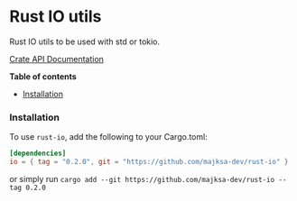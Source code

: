 # Rust IO utils

Rust IO utils to be used with std or tokio.

[Crate API Documentation](https://majksa-dev.github.io/rust-io/)

**Table of contents**

- [Installation](#installation)

### Installation

To use `rust-io`, add the following to your Cargo.toml:

<!-- x-release-please-start-version -->

```toml
[dependencies]
io = { tag = "0.2.0", git = "https://github.com/majksa-dev/rust-io" }
```

or simply run `cargo add --git https://github.com/majksa-dev/rust-io --tag 0.2.0`

<!-- x-release-please-end -->
